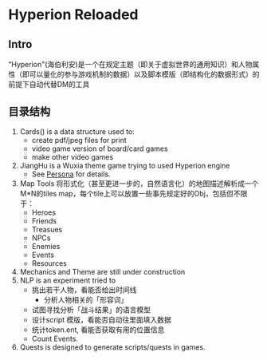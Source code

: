# Hyperion Reloaded

## Intro

“Hyperion"(海伯利安)是一个在规定主题（即关于虚拟世界的通用知识）和人物属性（即可以量化的参与游戏机制的数据）以及脚本模版（即结构化的数据形式）的前提下自动代替DM的工具

## 目录结构

1.  Cards() is a data structure used to:   
    -   create pdf/jpeg files for print
    -   video game version of board/card games
    -   make other video games
2.  JiangHu is a Wuxia theme game trying to used Hyperion engine
    -   See [Persona](Jiang%20Hu/Persona.py) for details.
3.  Map Tools 将形式化（甚至更进一步的，自然语言化）的地图描述解析成一个M*N的tiles map，每个tile上可以放置一些事先规定好的Obj，包括但不限于：
    *   Heroes
    *   Friends
    *   Treasues
    *   NPCs
    *   Enemies
    *   Events
    *   Resources
4.  Mechanics and Theme are still under construction
5.  NLP is an experiment tried to
    -  挑出若干人物，看能否给出时间线
        *   分析人物相关的「形容词」
    -  试图寻找分析「战斗结果」的语言模型
    -  设计script 模版，看能否自动往里面填入数据
    -  统计token.ent, 看能否获取有用的位置信息
    -  Count Events.
6.  Quests is designed to generate scripts/quests in games.